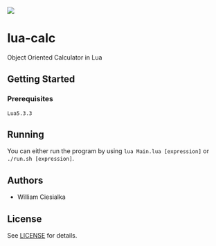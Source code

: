 ![](https://img.shields.io/badge/dynamic/json?color=brightgreen&label=Project%20Version&query=version&url=https%3A%2F%2Fraw.githubusercontent.com%2F%3Auser%2F%3Arepo%2F%3Abranch%2F%3Afile.json)

# lua-calc
Object Oriented Calculator in Lua

## Getting Started

### Prerequisites

`Lua5.3.3`

## Running

You can either run the program by using `lua Main.lua [expression]` or `./run.sh [expression]`.

## Authors

* William Ciesialka

## License

See [LICENSE](LICENSE) for details.